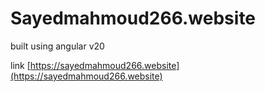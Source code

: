 # Sayedmahmoud266.website

built using angular v20

link [https://sayedmahmoud266.website](https://sayedmahmoud266.website)
